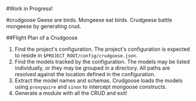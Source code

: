 #Work in Progress!

#crudgoose
Geese are birds. Mongeese eat birds.  Crudgeese battle mongeese by generating
crud.

##Flight Plan of a Crudgoose

1. Find the project's configuration.  The project's configuration is expected to
reside in `$PROJECT_ROOT/config/crudgoose.json`.
2. Find the models tracked by the configuration.  The models may be listed
individually, or they may be grouped in a directory.  All paths are resolved
against the location defined in the configuration.
3. Extract the model names and schemas.  Crudgoose loads the models using
`proxyquire` and `sinon` to intercept mongoose constructs.
4. Generate a module with all the CRUD and exit!

